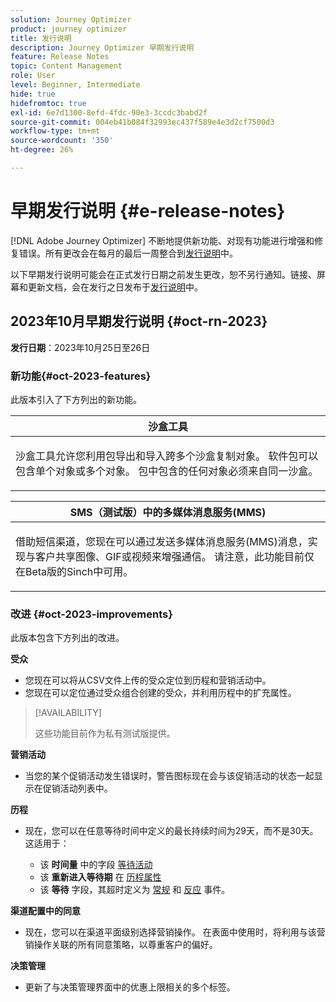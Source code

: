```yaml
---
solution: Journey Optimizer
product: journey optimizer
title: 发行说明
description: Journey Optimizer 早期发行说明
feature: Release Notes
topic: Content Management
role: User
level: Beginner, Intermediate
hide: true
hidefromtoc: true
exl-id: 6e7d1300-8efd-4fdc-90e3-3ccdc3babd2f
source-git-commit: 004eb41b084f32993ec437f589e4e3d2cf7500d3
workflow-type: tm+mt
source-wordcount: '350'
ht-degree: 26%

---
```


# 早期发行说明 {#e-release-notes}

[!DNL Adobe Journey Optimizer] 不断地提供新功能、对现有功能进行增强和修复错误。所有更改会在每月的最后一周整合到[发行说明](release-notes.md)中。

以下早期发行说明可能会在正式发行日期之前发生更改，恕不另行通知。链接、屏幕和更新文档，会在发行之日发布于[发行说明](release-notes.md)中。

## 2023年10月早期发行说明 {#oct-rn-2023}

**发行日期**：2023年10月25日至26日

### 新功能{#oct-2023-features}

此版本引入了下方列出的新功能。

<table>
<thead>
<tr>
<th><strong>沙盒工具</strong><br/></th>
</tr>
</thead>
<tbody>
<tr>
<td>
<p>沙盒工具允许您利用包导出和导入跨多个沙盒复制对象。 软件包可以包含单个对象或多个对象。 包中包含的任何对象必须来自同一沙盒。</p>
<!--img src="../data/assets/dataset-export-setup.png"-->
<!--p>For more information, refer to the <a href="../audience/get-started-audience-orchestration.md">detailed documentation</a>.</p-->
</td>
</tr>
</tbody>
</table>

<!-- table>
<thead>
<tr>
<th><strong>Composed audiences in journeys</strong><br/></th>
</tr>
</thead>
<tbody>
<tr>
<td>
<p>You can now use audiences created in composition workflows in your journeys to target customers. Once an audience composition is published, and the audience saved, use a Read Audience activity to select this new audience in your journey canvas.</p>
<img src="assets/channel-reports.png"/>
<p>For more information, refer to the <a href="../audience/get-started-audience-orchestration.md">detailed documentation</a>.</p>
</tr>
</tbody>
</table -->

<table>
<thead>
<tr>
<th><strong>SMS（测试版）中的多媒体消息服务(MMS)</strong><br/></th>
</tr>
</thead>
<tbody>
<tr>
<td>
<p>借助短信渠道，您现在可以通过发送多媒体消息服务(MMS)消息，实现与客户共享图像、GIF或视频来增强通信。 请注意，此功能目前仅在Beta版的Sinch中可用。</p>
<!--img src="assets/channel-reports.png"/-->
<!--p>For more information, refer to the <a href="../in-app/get-started-in-app.md">detailed documentation</a>.</p-->
</tr>
</tbody>
</table>

### 改进 {#oct-2023-improvements}

此版本包含下方列出的改进。

**受众**

* 您现在可以将从CSV文件上传的受众定位到历程和营销活动中。
* 您现在可以定位通过受众组合创建的受众，并利用历程中的扩充属性。

>[!AVAILABILITY]
>
>这些功能目前作为私有测试版提供。

<!--
**Spam scoring for emails**

* When simulating an email content, a new option enables you to check how your content performs against inboxes spam filtering. This feature is currently proposed to a set of customers only (Limited Availability), and available for the Email channel.-->

**营销活动**

<!--* You can now stop a live one-time campaign, make modifications and resume it again. This improvement is available in Beta.-->
* 当您的某个促销活动发生错误时，警告图标现在会与该促销活动的状态一起显示在促销活动列表中。

**历程**

* 现在，您可以在任意等待时间中定义的最长持续时间为29天，而不是30天。 这适用于：

   * 该 **时间量** 中的字段 [等待活动](../building-journeys/wait-activity.md)
   * 该 **重新进入等待期** 在 [历程属性](../building-journeys/journey-gs.md#entrance)
   * 该 **等待** 字段，其超时定义为 [常规](../building-journeys/general-events.md#events-specific-time) 和 [反应](../building-journeys/reaction-events.md) 事件。

**渠道配置中的同意**

* 现在，您可以在渠道平面级别选择营销操作。 在表面中使用时，将利用与该营销操作关联的所有同意策略，以尊重客户的偏好。

**决策管理**

* 更新了与决策管理界面中的优惠上限相关的多个标签。
